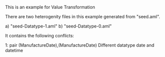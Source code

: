 This is an example for Value Transformation

There are two heterogenity files in this example generated from "seed.aml".

a) "seed-Datatype-1.aml"
b) "seed-Datatype-0.aml"

It contains the following conflicts:

1: pair (ManufactureDate),(ManufactureDate)
Different datatype date and datetime